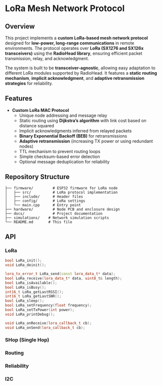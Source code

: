 # LoRa Mesh Network Protocol

## Overview
This project implements a **custom LoRa-based mesh network protocol** designed for **low-power, long-range communications** in remote environments. The protocol operates over **LoRa (SX1276 and SX126x transceivers)** using the **RadioHead library**, ensuring efficient packet transmission, relay, and acknowledgment.

The system is built to be **transceiver-agnostic**, allowing easy adaptation to different LoRa modules supported by RadioHead. It features a **static routing mechanism**, **implicit acknowledgment**, and **adaptive retransmission strategies** for reliability.

## Features
- **Custom LoRa MAC Protocol**
  - Unique node addressing and message relay
  - Static routing using **Dijkstra’s algorithm** with link cost based on distance squared
  - Implicit acknowledgments inferred from relayed packets
  - **Binary Exponential Backoff (BEB)** for retransmissions
  - **Adaptive retransmission** (increasing TX power or using redundant nodes)
  - TTL mechanism to prevent routing loops
  - Simple checksum-based error detection
  - Optional message deduplication for reliability
<!---
- **Configurable LoRa Parameters**
  - Frequency: **EU868** MHz
  - Spreading Factor: **SF7–SF12** (adaptive)
  - Bandwidth: **125 kHz**
  - Coding Rate: **4/5**
  - Transmission Power: **Dynamically adjustable**
- **Hardware & Low-Power Optimization**
  - Based on **ESP32-S3**
  - Deep sleep consumption: **~10µA**
  - Estimated battery life: **30+ days** (2500mAh LiPo, 15-min interval TX)
- **Task Scheduling**
  - Uses a **custom task scheduler** (main loop only calls `scheduler_run()`) for non-blocking execution
  - `yield()` ensures background tasks are not blocked by LoRa operations
-->
## Repository Structure
```
├── firmware/		  # ESP32 firmware for LoRa node
│   ├── src/		  # LoRa protocol implementation
│   ├── include/	  # Header files
│   ├── config/		  # LoRa settings
│   └── main.cpp	  # Entry point
├── hardware/		  # Node PCB and enclosure design
├── docs/		      # Project documentation
├── simulations/	# Network simulation scripts
└── README.md	    # This file
```

## API
### LoRa
```cpp
bool LoRa_init(); 
void LoRa_deinit();

lora_tx_error_t LoRa_send(const lora_data_t* data); 
bool LoRa_receive(lora_data_t* data, uint8_t& length);
bool LoRa_isAvailable();
bool LoRa_isBusy();
int16_t LoRa_getLastRSSI();
int16_t LoRa_getLastSNR();
bool LoRa_sleep();
bool LoRa_setFrequency(float frequency);
bool LoRa_setTxPower(int power);
void LoRa_printDebug();

void LoRa_onReceive(lora_callback_t cb);
void LoRa_onSend(lora_callback_t cb);
```
### SHop (Single Hop)
### Routing
### Reliability
### I2C
<!---
### Additional Features
- **Dynamic configuration**: Change frequency, SF, coding rate at runtime
- **Sleep & wakeup**: `LoRa_sleep()` and `LoRa_wakeup()` for power savings

## Getting Started
### Prerequisites
- **ESP32-S3** development board
- **SX1276/SX126x** LoRa module
- **PlatformIO** (recommended) or Arduino IDE
### Installation
1. Clone the repository:
   ```sh
   git clone https://github.com/your-repo/lora-mesh.git
   cd lora-mesh
   ```
2. Install dependencies:
   ```sh
   pio lib install
   ```
3. Configure LoRa settings in `config/lora_config.h`
4. Build & upload firmware:
   ```sh
   pio run --target upload
   ```

## Simulation & Testing
To test network performance and congestion:
```sh
python simulations/simulate_network.py
```
The simulation models random node transmissions, relay probability, and packet loss.

## License

## Contact
-->
